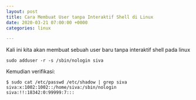 ```yaml
---
layout: post
title: Cara Membuat User tanpa Interaktif Shell di Linux
date: 2020-03-21 07:00:00 +0000
categories: linux

---
```

Kali ini kita akan membuat sebuah user baru tanpa interaktif shell pada linux

    sudo adduser -r -s /sbin/nologin siva

Kemudian verifikasi:

    $ sudo cat /etc/passwd /etc/shadow | grep siva
    siva:x:1002:1002::/home/siva:/sbin/nologin
    siva:!!:18342:0:99999:7:::
    